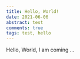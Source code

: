 ```yaml
---
title: Hello, World!
date: 2021-06-06
abstract: test
comments: true
tags: test, hello
---
```


Hello, World, I am coming ... 
